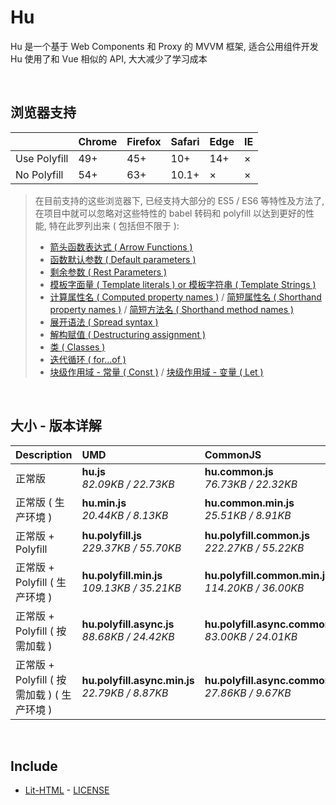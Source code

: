 # Hu
Hu 是一个基于 Web Components 和 Proxy 的 MVVM 框架, 适合公用组件开发<br>
Hu 使用了和 Vue 相似的 API, 大大减少了学习成本

<br>

## 浏览器支持

|              | Chrome | Firefox | Safari | Edge | IE |
| :-           | :-     | :-      | :-     | :-   | :- |
| Use Polyfill | 49+    | 45+     | 10+    | 14+  | ×  |
| No Polyfill  | 54+    | 63+     | 10.1+  | ×    | ×  |

> 在目前支持的这些浏览器下, 已经支持大部分的 ES5 / ES6 等特性及方法了,<br>
> 在项目中就可以忽略对这些特性的 babel 转码和 polyfill 以达到更好的性能, 特在此罗列出来 ( 包括但不限于 ): <br>
  > - [箭头函数表达式 ( Arrow Functions )](https://developer.mozilla.org/zh-CN/docs/Web/JavaScript/Reference/Functions/Arrow_functions)
  > - [函数默认参数 ( Default parameters )](https://developer.mozilla.org/zh-CN/docs/Web/JavaScript/Reference/Functions/Default_parameters)
  > - [剩余参数 ( Rest Parameters )](https://developer.mozilla.org/zh-CN/docs/Web/JavaScript/Reference/Functions/Rest_parameters)
  > - [模板字面量 ( Template literals ) or 模板字符串 ( Template Strings )](https://developer.mozilla.org/zh-CN/docs/Web/JavaScript/Reference/template_strings)
  > - [计算属性名 ( Computed property names )](https://developer.mozilla.org/zh-CN/docs/Web/JavaScript/Reference/Operators/Object_initializer#计算属性名) / [简短属性名 ( Shorthand property names )](https://developer.mozilla.org/zh-CN/docs/Web/JavaScript/Reference/Operators/Object_initializer#属性定义) / [简短方法名 ( Shorthand method names )](https://developer.mozilla.org/zh-CN/docs/Web/JavaScript/Reference/Operators/Object_initializer#方法定义)
  > - [展开语法 ( Spread syntax )](https://developer.mozilla.org/zh-CN/docs/Web/JavaScript/Reference/Operators/Spread_syntax)
  > - [解构赋值 ( Destructuring assignment )](https://developer.mozilla.org/zh-CN/docs/Web/JavaScript/Reference/Operators/Destructuring_assignment)
  > - [类 ( Classes )](https://developer.mozilla.org/zh-CN/docs/Web/JavaScript/Reference/Classes)
  > - [迭代循环 ( for...of )](https://developer.mozilla.org/zh-CN/docs/Web/JavaScript/Reference/Statements/for...of)
  > - [块级作用域 - 常量 ( Const )](https://developer.mozilla.org/zh-CN/docs/Web/JavaScript/Reference/Statements/const) / [块级作用域 - 变量 ( Let )](https://developer.mozilla.org/zh-CN/docs/Web/JavaScript/Reference/Statements/let)

<br>

## 大小 - 版本详解
| Description | UMD | CommonJS | ES Module |
| :- | :- | :- | :- |
| 正常版 | **hu.js**<br>*82.09KB / 22.73KB* | **hu.common.js**<br>*76.73KB / 22.32KB* | **hu.esm.js**<br>*76.71KB / 22.31KB* |
| 正常版 ( 生产环境 ) | **hu.min.js**<br>*20.44KB / 8.13KB* | **hu.common.min.js**<br>*25.51KB / 8.91KB* | **hu.esm.min.js**<br>*20.27KB / 8.06KB* |
| 正常版 + Polyfill | **hu.polyfill.js**<br>*229.37KB / 55.70KB* | **hu.polyfill.common.js**<br>*222.27KB / 55.22KB* | **hu.polyfill.esm.js**<br>*222.25KB / 55.20KB* |
| 正常版 + Polyfill ( 生产环境 ) | **hu.polyfill.min.js**<br>*109.13KB / 35.21KB* | **hu.polyfill.common.min.js**<br>*114.20KB / 36.00KB* | **hu.polyfill.esm.min.js**<br>*108.96KB / 35.15KB* |
| 正常版 + Polyfill ( 按需加载 ) | **hu.polyfill.async.js**<br>*88.68KB / 24.42KB* | **hu.polyfill.async.common.js**<br>*83.00KB / 24.01KB* | **hu.polyfill.async.esm.js**<br>*82.98KB / 24.00KB* |
| 正常版 + Polyfill ( 按需加载 ) ( 生产环境 ) | **hu.polyfill.async.min.js**<br>*22.79KB / 8.87KB* | **hu.polyfill.async.common.min.js**<br>*27.86KB / 9.67KB* | **hu.polyfill.async.esm.min.js**<br>*22.62KB / 8.80KB* |

<br>

## Include
  - [Lit-HTML](https://github.com/Polymer/lit-html) \- [LICENSE](https://github.com/Polymer/lit-html/blob/master/LICENSE)